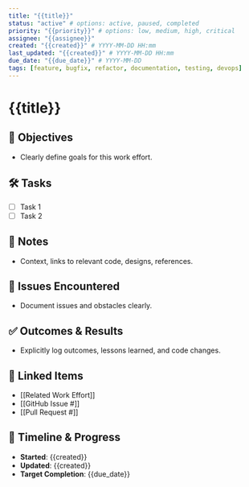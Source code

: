 ```yaml
---
title: "{{title}}"
status: "active" # options: active, paused, completed
priority: "{{priority}}" # options: low, medium, high, critical
assignee: "{{assignee}}"
created: "{{created}}" # YYYY-MM-DD HH:mm
last_updated: "{{created}}" # YYYY-MM-DD HH:mm
due_date: "{{due_date}}" # YYYY-MM-DD
tags: [feature, bugfix, refactor, documentation, testing, devops]
---
```


# {{title}}

## 🚩 Objectives
- Clearly define goals for this work effort.

## 🛠 Tasks
- [ ] Task 1
- [ ] Task 2

## 📝 Notes
- Context, links to relevant code, designs, references.

## 🐞 Issues Encountered
- Document issues and obstacles clearly.

## ✅ Outcomes & Results
- Explicitly log outcomes, lessons learned, and code changes.

## 📌 Linked Items
- [[Related Work Effort]]
- [[GitHub Issue #]]
- [[Pull Request #]]

## 📅 Timeline & Progress
- **Started**: {{created}}
- **Updated**: {{created}}
- **Target Completion**: {{due_date}}
